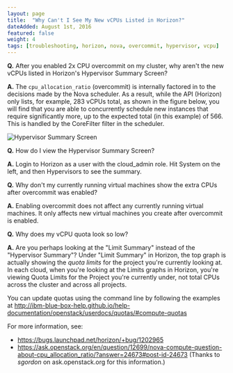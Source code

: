 ```yaml
---
layout: page
title:  "Why Can't I See My New vCPUs Listed in Horizon?"
dateAdded: August 1st, 2016
featured: false
weight: 4
tags: [troubleshooting, horizon, nova, overcommit, hypervisor, vcpu]
---
```


**Q.** After you enabled 2x CPU overcommit on my cluster, why aren't the new vCPUs listed in Horizon's Hypervisor Summary Screen?

**A.** The `cpu_allocation_ratio` (overcommit) is internally factored in to the decisions made by the Nova scheduler. As a result, while the API (Horizon) only lists, for example, 283 vCPUs total, as shown in the figure below, you will find that you are able to concurrently schedule new instances that require significantly more, up to the expected total (in this example) of 566. This is handled by the CoreFilter filter in the scheduler.

![Hypervisor Summary Screen]({{site.baseurl}}/img/Hypervisor_Summary.png)

**Q.** How do I view the Hypervisor Summary Screen?

**A.** Login to Horizon as a user with the cloud_admin role.  Hit System on the left, and then Hypervisors to see the summary.

**Q.** Why don't my currently running virtual machines show the extra CPUs after overcommit was enabled?

**A.** Enabling overcommit does not affect any currently running virtual machines.  It only affects new virtual machines you create after overcommit is enabled.

**Q.** Why does my vCPU quota look so low?

**A.** Are you perhaps looking at the "Limit Summary" instead of the "Hypervisor Summary"?  Under "Limit Summary" in Horizon, the top graph is actually showing the *quota limits* for the project you're currently looking at. In each cloud, when you're looking at the Limits graphs in Horizon, you're viewing Quota Limits for the Project you're currently under, not total CPUs across the cluster and across all projects.

You can update quotas using the command line by following the examples at http://ibm-blue-box-help.github.io/help-documentation/openstack/userdocs/quotas/#compute-quotas

For more information, see:
* https://bugs.launchpad.net/horizon/+bug/1202965
* https://ask.openstack.org/en/question/12699/nova-compute-question-about-cpu_allocation_ratio/?answer=24673#post-id-24673 (Thanks to _sgordon_ on ask.openstack.org for this information.)
